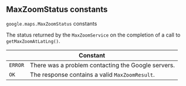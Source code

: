 <h2 id="MaxZoomStatus"> MaxZoomStatus constants </h2><p>
<code><span itemprop="path">google.maps</span>.<span itemprop="name">MaxZoomStatus</span></code>
constants
</p><p>The status returned by the <code>MaxZoomService</code> on the completion of a call to <code>getMaxZoomAtLatLng()</code>.</p><div class="devsite-table-wrapper"><table class="constants responsive" summary="MaxZoomStatus constants">
<thead>
<tr><th colspan="2">Constant</th>
</tr></thead>
<tbody>
<tr>
<td><code><span>ERROR</span></code></td>
<td>There was a problem contacting the Google servers.</td>
</tr>
<tr>
<td><code><span>OK</span></code></td>
<td>The response contains a valid <code><span>MaxZoomResult</span></code>.</td>
</tr>
</tbody>
</table></div>